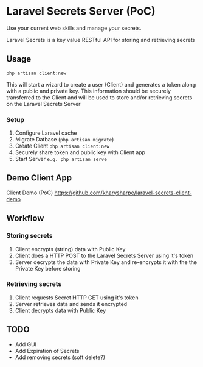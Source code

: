 # Laravel Secrets Server (PoC)

Use your current web skills and manage your secrets.

Laravel Secrets is a key value RESTful API for storing and retrieving secrets

## Usage

```
php artisan client:new
```

This will start a wizard to create a user (Client) and generates a token along with a public and private key.
This information should be securely transferred to the Client and will be used to store and/or retrieving secrets on the Laravel Secrets Server

### Setup

1. Configure Laravel cache
2. Migrate Datbase (`php artisan migrate`)
3. Create Client `php artisan client:new`
4. Securely share token and public key with Client app
5. Start Server `e.g. php artisan serve`

## Demo Client App
Client Demo (PoC)
https://github.com/kharysharpe/laravel-secrets-client-demo

## Workflow

### Storing secrets
1. Client encrypts (string) data with Public Key
2. Client does a HTTP POST to the Laravel Secrets Server using it's token
3. Server decrypts the data with Private Key and re-encrypts it with the the Private Key before storing 

### Retrieving secrets
1. Client requests Secret HTTP GET using it's token
2. Server retrieves data and sends it encrypted
3. Client decrypts data with Public Key



## TODO
- Add GUI
- Add Expiration of Secrets
- Add removing secrets (soft delete?)

